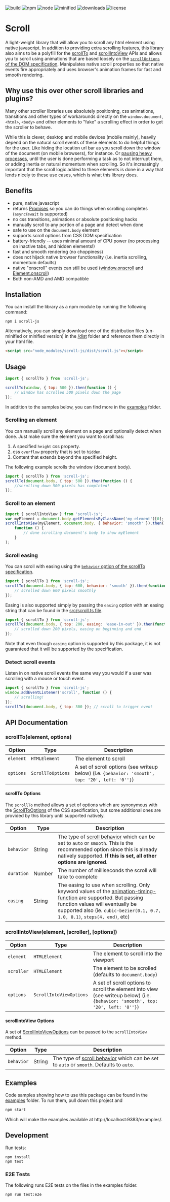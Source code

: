 ![build](https://img.shields.io/travis/markcellus/scroll-js)
![npm](https://img.shields.io/npm/v/scroll-js)
![node](https://img.shields.io/node/v/scroll-js)
![minified](https://img.shields.io/bundlephobia/min/scroll-js)
![downloads](https://img.shields.io/npm/dm/scroll-js)
![license](https://img.shields.io/npm/l/scroll-js)

# Scroll

A light-weight library that will allow you to scroll any html element using native javascript.
In addition to providing extra scrolling features, this library also aims to be a polyfill for the [scrollTo](https://developer.mozilla.org/en-US/docs/Web/API/Window/scroll)
and [scrollIntoView](https://drafts.csswg.org/cssom-view/#dom-element-scrollintoview) APIs and allows you to scroll
using animations that are based loosely on the
[`scrollOptions` of the DOM specification](https://drafts.csswg.org/cssom-view/#dictdef-scrolloptions).
Manipulates native scroll properties so that native events fire appropriately and uses browser's animation frames for
fast and smooth rendering.

## Why use this over other scroll libraries and plugins?

Many other scroller libraries use absolutely positioning, css animations, transitions and other types of workarounds directly on
the `window.document`, `<html>`, `<body>` and other elements to "fake" a scrolling effect in order to get the scroller to behave.

While this is clever, desktop and mobile devices (mobile mainly), heavily depend on the natural scroll events of these
elements to do helpful things for the user.
Like hiding the location url bar as you scroll down the window of the document (on mobile browsers), for instance. Or
[pausing heavy processes](http://developer.telerik.com/featured/scroll-event-change-ios-8-big-deal/), until
the user is done performing a task as to not interrupt them, or adding inertia or natural momentum when scrolling. So
it's increasingly important that the scroll logic added to these elements is done in a way that
lends nicely to these use cases, which is what this library does.

## Benefits

-   pure, native javascript
-   returns [Promises](https://www.ecma-international.org/ecma-262/6.0/#sec-promise-objects) so you can do things when scrolling completes (`async`/`await` is supported)
-   no css transitions, animations or absolute positioning hacks
-   manually scroll to any portion of a page and detect when done
-   safe to use on the `document.body` element
-   supports scroll options from CSS DOM specification
-   battery-friendly -- uses minimal amount of CPU power (no processing on inactive tabs, and hidden elements!)
-   fast and smooth rendering (no choppiness)
-   does not hijack native browser functionality (i.e. inertia scrolling, momentum defaults)
-   native "onscroll" events can still be used ([window.onscroll](https://developer.mozilla.org/en-US/docs/Web/API/window.onscroll) and
    [Element.onscroll](https://developer.mozilla.org/en-US/docs/Web/API/GlobalEventHandlers.onscroll))
-   Both non-AMD and AMD compatible

## Installation

You can install the library as a npm module by running the following command:

```
npm i scroll-js
```

Alternatively, you can simply download one of the distribution files (un-minified or minified version) in the [/dist](/dist) folder and reference them directly in your html file.

```html
<script src="node_modules/scroll-js/dist/scroll.js"></script>
```

## Usage

```js
import { scrollTo } from 'scroll-js';

scrollTo(window, { top: 500 }).then(function () {
    // window has scrolled 500 pixels down the page
});
```

In addition to the samples below, you can find more in the [examples](/examples) folder.

### Scrolling an element

You can manually scroll any element on a page and optionally detect when done. Just make sure the element you want to scroll has:

1. A specified `height` css property.
1. css `overflow` property that is set to `hidden`.
1. Content that extends beyond the specified height.

The following example scrolls the window (document body).

```javascript
import { scrollTo } from 'scroll-js';
scrollTo(document.body, { top: 500 }).then(function () {
    //scrolling down 500 pixels has completed!
});
```

### Scroll to an element

```javascript
import { scrollIntoView } from 'scroll-js';
var myElement = document.body.getElementsByClassName('my-element')[0];
scrollIntoView(myElement, document.body, { behavior: 'smooth' }).then(
    function () {
        // done scrolling document's body to show myElement
    }
);
```

### Scroll easing

You can scroll with easing using the [`behavior` option of the scrollTo specification](https://drafts.csswg.org/cssom-view/#enumdef-scrollbehavior).

```javascript
import { scrollTo } from 'scroll-js';
scrollTo(document.body, { top: 600, behavior: 'smooth' }).then(function () {
    // scrolled down 600 pixels smoothly
});
```

Easing is also supported simply by passing the `easing` option with an easing string that can be found in the
[src/scroll.ts file](/src/scroll.ts#L1).

```javascript
import { scrollTo } from 'scroll-js';
scrollTo(document.body, { top: 200, easing: 'ease-in-out' }).then(function () {
    // scrolled down 200 pixels, easing on beginning and end
});
```

Note that even though `easing` option is supported by this package,
it is not guaranteed that it will be supported by the specification.

### Detect scroll events

Listen in on native scroll events the same way you would if a user was scrolling with a mouse or touch event.

```javascript
import { scrollTo } from 'scroll-js';
window.addEventListener('scroll', function () {
    // scrolling!
});
scrollTo(document.body, { top: 300 }); // scroll to trigger event
```

## API Documentation

### scrollTo(element, options)

| Option    | Type              | Description                                                                                      |
| --------- | ----------------- | ------------------------------------------------------------------------------------------------ |
| `element` | `HTMLElement`     | The element to scroll                                                                            |
| `options` | `ScrollToOptions` | A set of scroll options (see writeup below) (i.e. `{behavior: 'smooth', top: '20', left: '0''}`) |

#### scrollTo Options

The `scrollTo` method allows a set of options which are synonymous with the
[ScrollToOptions](https://drafts.csswg.org/cssom-view/#dictdef-scrolltooptions) of the CSS specification,
but some additional ones are provided by this library until supported natively.

| Option     | Type   | Description                                                                                                                                                                                                                                                                                              |
| ---------- | ------ | -------------------------------------------------------------------------------------------------------------------------------------------------------------------------------------------------------------------------------------------------------------------------------------------------------- |
| `behavior` | String | The type of [scroll behavior](https://drafts.csswg.org/cssom-view/#enumdef-scrollbehavior) which can be set to `auto` or `smooth`. This is the recommended option since this is already natively supported. **If this is set, all other options are ignored**.                                           |
| `duration` | Number | The number of milliseconds the scroll will take to complete                                                                                                                                                                                                                                              |
| `easing`   | String | The easing to use when scrolling. Only keyword values of the [animation-timing-function](https://drafts.csswg.org/css-animations/#animation-timing-function) are supported. But passing function values will eventually be supported also (ie. `cubic-bezier(0.1, 0.7, 1.0, 0.1)`, `steps(4, end)`, etc) |

### scrollIntoView(element, [scroller], [options])

| Option     | Type                    | Description                                                                                                                      |
| ---------- | ----------------------- | -------------------------------------------------------------------------------------------------------------------------------- |
| `element`  | `HTMLElement`           | The element to scroll into the viewport                                                                                          |
| `scroller` | `HTMLElement`           | The element to be scrolled (defaults to `document.body`)                                                                         |
| `options`  | `ScrollIntoViewOptions` | A set of scroll options to scroll the element into view (see writeup below) (i.e. `{behavior: 'smooth', top: '20', left: '0''}`) |

#### scrollIntoView Options

A set of [ScrollIntoViewOptions](https://drafts.csswg.org/cssom-view/#dictdef-scrollintoviewoptions) can be passed to the `scrollIntoView` method.

| Option     | Type   | Description                                                                                                                                            |
| ---------- | ------ | ------------------------------------------------------------------------------------------------------------------------------------------------------ |
| `behavior` | String | The type of [scroll behavior](https://drafts.csswg.org/cssom-view/#enumdef-scrollbehavior) which can be set to `auto` or `smooth`. Defaults to `auto`. |

## Examples

Code samples showing how to use this package can be found in the [examples](examples) folder. To run them, pull down this project
and

```bash
npm start
```

Which will make the examples available at http://localhost:9383/examples/.

## Development

Run tests:

```
npm install
npm test
```

### E2E Tests

The following runs E2E tests on the files in the examples folder.

```
npm run test:e2e
```
